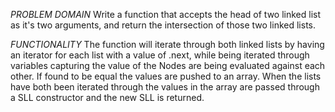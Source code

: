 *PROBLEM DOMAIN*
Write a function that accepts the head of two linked list as it's two arguments, and return the intersection of those two linked lists.

*FUNCTIONALITY*
The function will iterate through both linked lists by having an iterator for each list with a value of .next, while being iterated through variables capturing the value of the Nodes are being evaluated against each other. If found to be equal the values are pushed to an array. When the lists have both been iterated through the values in the array are passed through a SLL constructor and the new SLL is returned.